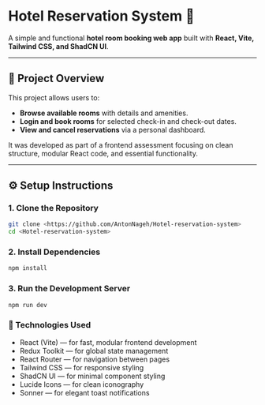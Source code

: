 # Hotel Reservation System 🏨

A simple and functional **hotel room booking web app** built with **React, Vite, Tailwind CSS, and ShadCN UI**.

---

## 🚀 Project Overview

This project allows users to:
- **Browse available rooms** with details and amenities.
- **Login and book rooms** for selected check-in and check-out dates.
- **View and cancel reservations** via a personal dashboard.

It was developed as part of a frontend assessment focusing on clean structure, modular React code, and essential functionality.

---

## ⚙️ Setup Instructions

### 1. Clone the Repository
```bash
git clone <https://github.com/AntonNageh/Hotel-reservation-system>
cd <Hotel-reservation-system>
``` 
### 2. Install Dependencies
```bash
npm install
```
### 3. Run the Development Server
```bash
npm run dev
```

### 🧩 Technologies Used

- React (Vite) — for fast, modular frontend development
- Redux Toolkit — for global state management
- React Router — for navigation between pages
- Tailwind CSS — for responsive styling
- ShadCN UI — for minimal component styling
- Lucide Icons — for clean iconography
- Sonner — for elegant toast notifications
